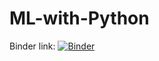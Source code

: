 # ML-with-Python

Binder link: [![Binder](https://mybinder.org/badge_logo.svg)](https://mybinder.org/v2/gh/amritphuyal/ML-with-Python/tree/master/HEAD)

